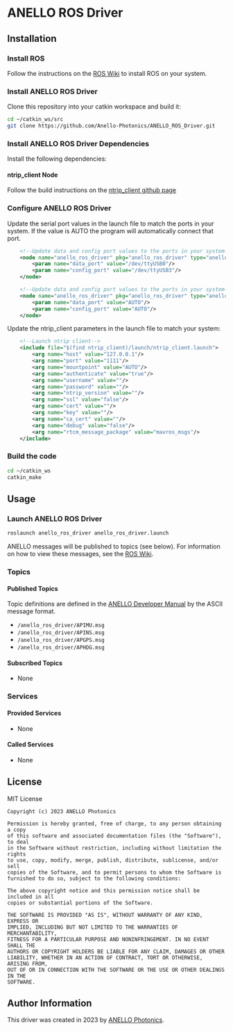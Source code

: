 # ANELLO ROS Driver

## Installation

### Install ROS

Follow the instructions on the [ROS Wiki](http://wiki.ros.org/ROS/Installation) to install ROS on your system.

### Install ANELLO ROS Driver

Clone this repository into your catkin workspace and build it:

```bash
cd ~/catkin_ws/src
git clone https://github.com/Anello-Photonics/ANELLO_ROS_Driver.git
```

### Install ANELLO ROS Driver Dependencies

Install the following dependencies:

#### ntrip_client Node

Follow the build instructions on the [ntrip_client github page](https://github.com/LORD-MicroStrain/ntrip_client)

### Configure ANELLO ROS Driver

Update the serial port values in the launch file to match the ports in your system.
If the value is AUTO the program will automatically connect that port.

```xml
    <!--Update data and config port values to the ports in your system-->
    <node name="anello_ros_driver" pkg="anello_ros_driver" type="anello_ros_driver">
        <param name="data_port" value="/dev/ttyUSB0"/>
        <param name="config_port" value="/dev/ttyUSB3"/>
    </node>
```
```xml
    <!--Update data and config port values to the ports in your system-->
    <node name="anello_ros_driver" pkg="anello_ros_driver" type="anello_ros_driver">
        <param name="data_port" value="AUTO"/>
        <param name="config_port" value="AUTO"/>
    </node>
```

Update the ntrip_client parameters in the launch file to match your system:

```xml
    <!--Launch ntrip client-->
    <include file="$(find ntrip_client)/launch/ntrip_client.launch">
        <arg name="host" value="127.0.0.1"/>
        <arg name="port" value="1111"/>
        <arg name="mountpoint" value="AUTO"/>
        <arg name="authenticate" value="true"/>
        <arg name="username" value=""/>
        <arg name="password" value=""/>
        <arg name="ntrip_version" value=""/>
        <arg name="ssl" value="false"/>
        <arg name="cert" value=""/>
        <arg name="key" value=""/>
        <arg name="ca_cert" value=""/>
        <arg name="debug" value="false"/>
        <arg name="rtcm_message_package" value="mavros_msgs"/>
    </include>
```

### Build the code

```bash
cd ~/catkin_ws
catkin_make
```

## Usage

### Launch ANELLO ROS Driver

```bash
roslaunch anello_ros_driver anello_ros_driver.launch
```

ANELLO messages will be published to topics (see below). For information on how to view these messages, see the [ROS Wiki](http://wiki.ros.org/ROS/Tutorials/UnderstandingTopics).

### Topics

#### Published Topics

Topic definitions are defined in the [ANELLO Developer Manual](https://docs-a1.readthedocs.io/en/latest/) by the ASCII message format.

* `/anello_ros_driver/APIMU.msg`
* `/anello_ros_driver/APINS.msg`
* `/anello_ros_driver/APGPS.msg`
* `/anello_ros_driver/APHDG.msg`

#### Subscribed Topics

* None

### Services

#### Provided Services

* None

#### Called Services

* None

## License

MIT License

```text
Copyright (c) 2023 ANELLO Photonics

Permission is hereby granted, free of charge, to any person obtaining a copy
of this software and associated documentation files (the "Software"), to deal
in the Software without restriction, including without limitation the rights
to use, copy, modify, merge, publish, distribute, sublicense, and/or sell
copies of the Software, and to permit persons to whom the Software is
furnished to do so, subject to the following conditions:

The above copyright notice and this permission notice shall be included in all
copies or substantial portions of the Software.

THE SOFTWARE IS PROVIDED "AS IS", WITHOUT WARRANTY OF ANY KIND, EXPRESS OR
IMPLIED, INCLUDING BUT NOT LIMITED TO THE WARRANTIES OF MERCHANTABILITY,
FITNESS FOR A PARTICULAR PURPOSE AND NONINFRINGEMENT. IN NO EVENT SHALL THE
AUTHORS OR COPYRIGHT HOLDERS BE LIABLE FOR ANY CLAIM, DAMAGES OR OTHER
LIABILITY, WHETHER IN AN ACTION OF CONTRACT, TORT OR OTHERWISE, ARISING FROM,
OUT OF OR IN CONNECTION WITH THE SOFTWARE OR THE USE OR OTHER DEALINGS IN THE
SOFTWARE.

```

## Author Information

This driver was created in 2023 by [ANELLO Photonics](https://www.anellophotonics.com/).
